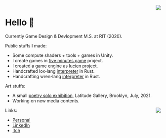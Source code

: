 <img src="https://github-readme-stats.vercel.app/api/top-langs/?username=KHN190&layout=compact" align="right">

# Hello 🌙 

Currently Game Design & Devlopment M.S. at RIT (2020).

Public stuffs I made:
- Some compute shaders + tools + games in Unity.
- I create games in [five minutes game](https://github.com/5-mins-games) project.
- I created a game engine as [lucien](https://github.com/LuciEngine) project.
- Handcrafted lox-lang [interpreter](https://github.com/KHN190/rlox) in Rust.
- Handcrafting wren-lang [interpreter](https://github.com/KHN190/Starling) in Rust.

Art stuffs:
- A small [poetry solo exhibition](https://latitudegalleryny.com/blogs/exhibitons/lingxiao-eyes-of-dragonfly), Latitude Gallery, Brooklyn, July, 2021.
- Working on new media contents.

<img src="https://github-readme-stats.vercel.app/api?username=KHN190&show_icons=true" align="right">

Links:
- [Personal](https://khn190.github.io/)
- [LinkedIn](https://www.linkedin.com/in/凌霄-余-587483123/)
- [Itch](https://knh190.itch.io)
